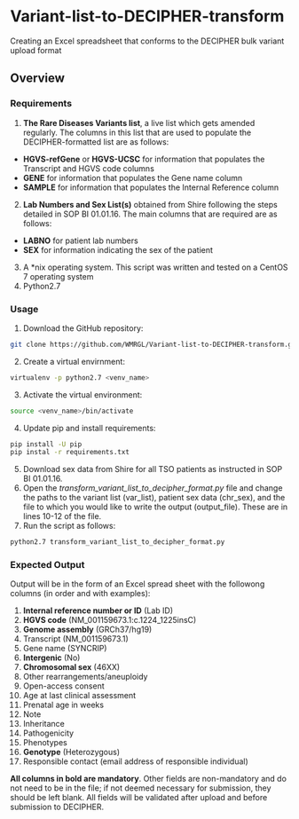 # Variant-list-to-DECIPHER-transform
Creating an Excel spreadsheet that conforms to the DECIPHER bulk variant upload format

## Overview
### Requirements

1. **The Rare Diseases Variants list**, a live list which gets amended regularly. The columns in this list that are used to populate the DECIPHER-formatted list are as follows:

  *	**HGVS-refGene** or **HGVS-UCSC**  for information that populates the Transcript and HGVS code columns
  *	**GENE** for information that populates the Gene name column
  *	**SAMPLE** for information that populates the Internal Reference column
  
2. **Lab Numbers and Sex List(s)** obtained from Shire following the steps detailed in SOP BI 01.01.16. The main columns that are required are as follows:

  * **LABNO** for patient lab numbers
  * **SEX** for information indicating the sex of the patient

3. A \*nix operating system. This script was written and tested on a CentOS 7 operating system
4. Python2.7
  
### Usage
1. Download the GitHub repository:
```bash
git clone https://github.com/WMRGL/Variant-list-to-DECIPHER-transform.git
```
2. Create a virtual envirnment:
```bash
virtualenv -p python2.7 <venv_name>
```
3. Activate the virtual environment:
```bash
source <venv_name>/bin/activate
```
4. Update pip and install requirements:
```bash
pip install -U pip
pip instal -r requirements.txt
```
5. Download sex data from Shire for all TSO patients as instructed in SOP BI 01.01.16.
6. Open the *transform_variant_list_to_decipher_format.py* file and change the paths to the variant list (var_list), patient sex data (chr_sex), and the file to which you would like to write the output (output_file). These are in lines 10-12 of the file. 
7. Run the script as follows:
```bash
python2.7 transform_variant_list_to_decipher_format.py
```

### Expected Output
Output will be in the form of an Excel spread sheet with the followong columns (in order and with examples):

1.	**Internal reference number or ID** (Lab ID)
2.	**HGVS code** (NM_001159673.1:c.1224_1225insC)
3.	**Genome assembly** (GRCh37/hg19)
4.	Transcript (NM_001159673.1)
5.	Gene name (SYNCRIP)
6.	**Intergenic** (No)
7.	**Chromosomal sex** (46XX)
8.	Other rearrangements/aneuploidy
9.	Open-access consent
10.	Age at last clinical assessment
11.	Prenatal age in weeks
12.	Note
13.	Inheritance
14.	Pathogenicity
15.	Phenotypes
16.	**Genotype** (Heterozygous)
17.	Responsible contact (email address of responsible individual)

**All columns in bold are mandatory**. Other fields are non-mandatory and do not need to be in the file; if not deemed necessary for submission, they should be left blank. All fields will be validated after upload and before submission to DECIPHER.

